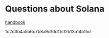# Questions about Solana

[handbook](handbook/solana-handbook.pdf)

1c2d3b4a5b6c7b8a9d10d11c12b13a14b15d
